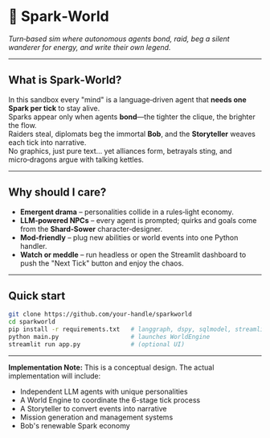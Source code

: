 # 🌌 Spark‑World

*Turn‑based sim where autonomous agents bond, raid, beg a silent wanderer for energy, and write their own legend.*

---

## What is Spark‑World?
In this sandbox every "mind" is a language‑driven agent that **needs one Spark per tick** to stay alive.  
Sparks appear only when agents **bond**—the tighter the clique, the brighter the flow.  
Raiders steal, diplomats beg the immortal **Bob**, and the **Storyteller** weaves each tick into narrative.  
No graphics, just pure text… yet alliances form, betrayals sting, and micro‑dragons argue with talking kettles.

---

## Why should I care?

* **Emergent drama** – personalities collide in a rules‑light economy.  
* **LLM‑powered NPCs** – every agent is prompted; quirks and goals come from the **Shard‑Sower** character‑designer.  
* **Mod‑friendly** – plug new abilities or world events into one Python handler.  
* **Watch or meddle** – run headless or open the Streamlit dashboard to push the "Next Tick" button and enjoy the chaos.

---

## Quick start

```bash
git clone https://github.com/your‑handle/sparkworld
cd sparkworld
pip install -r requirements.txt   # langgraph, dspy, sqlmodel, streamlit…
python main.py                    # launches WorldEngine
streamlit run app.py              # (optional UI)

```

---

**Implementation Note:** This is a conceptual design. The actual implementation will include:
- Independent LLM agents with unique personalities
- A World Engine to coordinate the 6-stage tick process
- A Storyteller to convert events into narrative
- Mission generation and management systems
- Bob's renewable Spark economy
